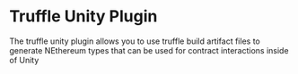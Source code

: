 # Truffle Unity Plugin

The truffle unity plugin allows you to use truffle build artifact files to generate NEthereum types that can be used for contract interactions inside of Unity